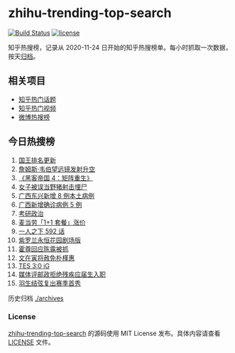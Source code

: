 # zhihu-trending-top-search

[![Build Status](https://github.com/justjavac/zhihu-trending-top-search/workflows/ci/badge.svg?branch=main)](https://github.com/justjavac/zhihu-trending-top-search/actions)
[![license](https://img.shields.io/github/license/justjavac/zhihu-trending-top-search)](https://github.com/justjavac/zhihu-trending-top-search/blob/main/LICENSE)

知乎热搜榜，记录从 2020-11-24 日开始的知乎热搜榜单。每小时抓取一次数据，按天[归档](./archives)。

## 相关项目

- [知乎热门话题](https://github.com/justjavac/zhihu-trending-hot-questions)
- [知乎热门视频](https://github.com/justjavac/zhihu-trending-hot-video)
- [微博热搜榜](https://github.com/justjavac/weibo-trending-hot-search)

## 今日热搜榜

<!-- BEGIN -->
<!-- 最后更新时间 Sun Dec 26 2021 02:16:09 GMT+0800 (China Standard Time) -->

1. [国王排名更新](https://www.zhihu.com/search?q=国王排名)
1. [詹姆斯·韦伯望远镜发射升空](https://www.zhihu.com/search?q=韦伯望远镜)
1. [《黑客帝国 4：矩阵重生》](https://www.zhihu.com/search?q=黑客帝国4)
1. [女子被误当野猪射击埋尸](https://www.zhihu.com/search?q=女子被当野猪射击)
1. [广西东兴新增 8 例本土病例](https://www.zhihu.com/search?q=广西疫情)
1. [广西新增确诊病例 5 例](https://www.zhihu.com/search?q=广西疫情)
1. [考研政治](https://www.zhihu.com/search?q=考研政治)
1. [麦当劳「1+1 套餐」涨价](https://www.zhihu.com/search?q=麦当劳涨价)
1. [一人之下 592 话](https://www.zhihu.com/search?q=一人之下)
1. [紫罗兰永恒花园剧场版](https://www.zhihu.com/search?q=紫罗兰永恒花园)
1. [霍尊回应陈露被抓](https://www.zhihu.com/search?q=霍尊回应)
1. [文在寅将赦免朴槿惠](https://www.zhihu.com/search?q=朴槿惠)
1. [TES 3:0 iG](https://www.zhihu.com/search?q=tes)
1. [媒体评邮政拒绝残疾应届生入职](https://www.zhihu.com/search?q=残疾应届生)
1. [羽生结弦复出赛季首秀](https://www.zhihu.com/search?q=羽生结弦)

<!-- END -->

历史归档 [./archives](./archives)

### License

[zhihu-trending-top-search](https://github.com/justjavac/zhihu-trending-top-search)
的源码使用 MIT License 发布。具体内容请查看 [LICENSE](./LICENSE) 文件。
